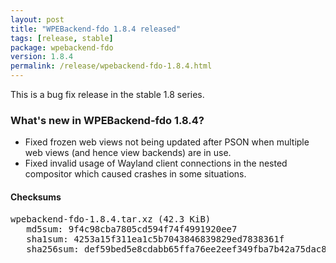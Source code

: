 ```yaml
---
layout: post
title: "WPEBackend-fdo 1.8.4 released"
tags: [release, stable]
package: wpebackend-fdo
version: 1.8.4
permalink: /release/wpebackend-fdo-1.8.4.html
---
```


This is a bug fix release in the stable 1.8 series.

### What's new in WPEBackend-fdo 1.8.4?

- Fixed frozen web views not being updated after PSON when multiple web
  views (and hence view backends) are in use.
- Fixed invalid usage of Wayland client connections in the nested compositor
  which caused crashes in some situations.

#### Checksums

<pre>
wpebackend-fdo-1.8.4.tar.xz (42.3 KiB)
   md5sum: 9f4c98cba7805cd594f74f4991920ee7
   sha1sum: 4253a15f311ea1c5b7043846839829ed7838361f
   sha256sum: def59bed5e8cdabb65ffa76ee2eef349fba7b42a75dac80f3da5954b17f4074a
</pre>
